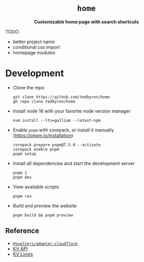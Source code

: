 <div align="center">
  <h1><code>home</code></h1>
  <p><strong>Customizable home page with search shortcuts</strong></p>
</div>

TODO:

- better project name
- conditional css import
- homepage modules

# Development

- Clone the repo

  ```
  git clone https://github.com/tedbyron/home
  gh repo clone tedbyron/home
  ```

- Install node 16 with your favorite node version manager

  ```
  nvm install --lts=gallium --latest-npm
  ```

- Enable `pnpm` with corepack, or install it manually (<https://pnpm.io/installation>)

  ```
  corepack prepare pnpm@7.5.0 --activate
  corepack enable pnpm
  pnpm setup
  ```

- Install all dependencies and start the development server

  ```
  pnpm i
  pnpm dev
  ```

- View available scripts

  ```
  pnpm run
  ```

- Build and preview the website

  ```
  pnpm build && pnpm preview
  ```

## Reference

- [`@sveltejs/adapter-cloudflare`](https://github.com/sveltejs/kit/tree/master/packages/adapter-cloudflare#readme)
- [KV API](https://developers.cloudflare.com/workers/runtime-apis/kv)
- [KV Limits](https://developers.cloudflare.com/workers/platform/limits/#kv-limits)
